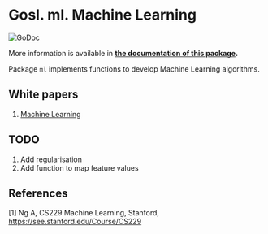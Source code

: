 # Gosl. ml. Machine Learning

[![GoDoc](https://godoc.org/github.com/cpmech/gosl/ml?status.svg)](https://godoc.org/github.com/cpmech/gosl/ml) 

More information is available in **[the documentation of this package](https://godoc.org/github.com/cpmech/gosl/ml).**

Package `ml` implements functions to develop Machine Learning algorithms.

## White papers

1. [Machine Learning](https://github.com/cpmech/gosl/blob/master/doc/machlearn.pdf)

## TODO

1. Add regularisation
2. Add function to map feature values


## References

[1] Ng A, CS229 Machine Learning, Stanford, https://see.stanford.edu/Course/CS229
